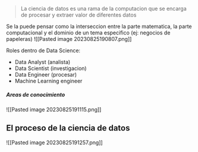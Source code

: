 > La ciencia de datos es una rama de la computacion que se encarga de procesar y extraer valor de diferentes datos


Se la puede pensar como la interseccion entre la parte matematica, la parte computacional y el dominio de un tema especifico (ej: negocios de papeleras)
![[Pasted image 20230825190807.png]]

Roles dentro de Data Science:
- Data Analyst (analista)
- Data Scientist (investigacion)
- Data Engineer (procesar)
- Machine Learning engineer

##### Areas de conocimiento
![[Pasted image 20230825191115.png]]


## El proceso de la ciencia de datos
![[Pasted image 20230825191257.png]]